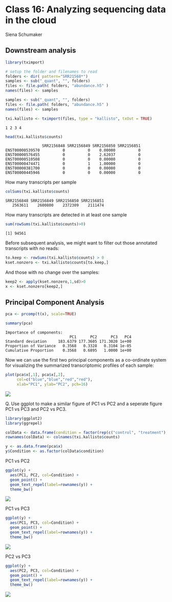Class 16: Analyzing sequencing data in the cloud
================
Siena Schumaker

## Downstream analysis

``` r
library(tximport)
```

``` r
# setup the folder and filenames to read
folders <- dir( pattern="SRR21568*")
samples <- sub("_quant", "", folders)
files <- file.path( folders, "abundance.h5" )
names(files) <- samples

samples <- sub("_quant", "", folders)
files <- file.path( folders, "abundance.h5" )
names(files) <- samples
```

``` r
txi.kallisto <- tximport(files, type = "kallisto", txOut = TRUE)
```

    1 2 3 4 

``` r
head(txi.kallisto$counts)
```

                    SRR2156848 SRR2156849 SRR2156850 SRR2156851
    ENST00000539570          0          0    0.00000          0
    ENST00000576455          0          0    2.62037          0
    ENST00000510508          0          0    0.00000          0
    ENST00000474471          0          1    1.00000          0
    ENST00000381700          0          0    0.00000          0
    ENST00000445946          0          0    0.00000          0

How many transcripts per sample

``` r
colSums(txi.kallisto$counts)
```

    SRR2156848 SRR2156849 SRR2156850 SRR2156851 
       2563611    2600800    2372309    2111474 

How many transcripts are detected in at least one sample

``` r
sum(rowSums(txi.kallisto$counts)>0)
```

    [1] 94561

Before subsequent analysis, we might want to filter out those annotated
transcripts with no reads:

``` r
to.keep <- rowSums(txi.kallisto$counts) > 0
kset.nonzero <- txi.kallisto$counts[to.keep,]
```

And those with no change over the samples:

``` r
keep2 <- apply(kset.nonzero,1,sd)>0
x <- kset.nonzero[keep2,]
```

## Principal Component Analysis

``` r
pca <- prcomp(t(x), scale=TRUE)
```

``` r
summary(pca)
```

    Importance of components:
                                PC1      PC2      PC3   PC4
    Standard deviation     183.6379 177.3605 171.3020 1e+00
    Proportion of Variance   0.3568   0.3328   0.3104 1e-05
    Cumulative Proportion    0.3568   0.6895   1.0000 1e+00

Now we can use the first two principal components as a co-ordinate
system for visualizing the summarized transcriptomic profiles of each
sample:

``` r
plot(pca$x[,1], pca$x[,2],
     col=c("blue","blue","red","red"),
     xlab="PC1", ylab="PC2", pch=16)
```

![](Class16_Extra_credit_files/figure-commonmark/unnamed-chunk-11-1.png)

Q. Use ggplot to make a similar figure of PC1 vs PC2 and a seperate
figure PC1 vs PC3 and PC2 vs PC3.

``` r
library(ggplot2)
library(ggrepel)
```

``` r
colData <- data.frame(condition = factor(rep(c("control", "treatment"), each = 2)))
rownames(colData) <- colnames(txi.kallisto$counts)

y <- as.data.frame(pca$x)
y$Condition <- as.factor(colData$condition)
```

PC1 vs PC2

``` r
ggplot(y) +
  aes(PC1, PC2, col=Condition) +
  geom_point() +
  geom_text_repel(label=rownames(y)) +
  theme_bw()
```

![](Class16_Extra_credit_files/figure-commonmark/unnamed-chunk-14-1.png)

PC1 vs PC3

``` r
ggplot(y) +
  aes(PC1, PC3, col=Condition) +
  geom_point() +
  geom_text_repel(label=rownames(y)) +
  theme_bw()
```

![](Class16_Extra_credit_files/figure-commonmark/unnamed-chunk-15-1.png)

PC2 vs PC3

``` r
ggplot(y) +
  aes(PC2, PC3, col=Condition) +
  geom_point() +
  geom_text_repel(label=rownames(y)) +
  theme_bw()
```

![](Class16_Extra_credit_files/figure-commonmark/unnamed-chunk-16-1.png)
